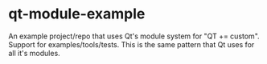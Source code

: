 # qt-module-example
An example project/repo that uses Qt's module system for "QT += custom". Support for examples/tools/tests. This is the same pattern that Qt uses for all it's modules.
